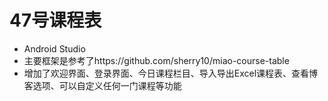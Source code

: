 # 47号课程表
* Android Studio
* 主要框架是参考了https://github.com/sherry10/miao-course-table
* 增加了欢迎界面、登录界面、今日课程栏目、导入导出Excel课程表、查看博客选项、可以自定义任何一门课程等功能
